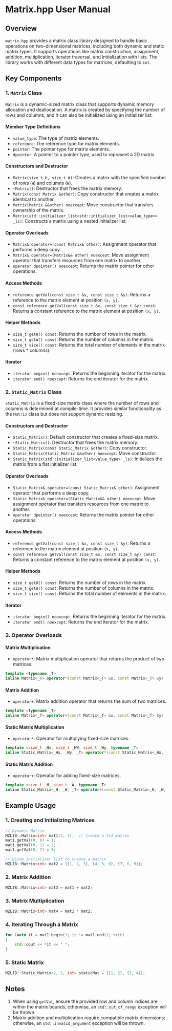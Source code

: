 # Matrix.hpp User Manual

## Overview

`matrix.hpp` provides a matrix class library designed to handle basic operations on two-dimensional matrices, including both dynamic and static matrix types. It supports operations like matrix construction, assignment, addition, multiplication, iterator traversal, and initialization with lists. The library works with different data types for matrices, defaulting to `int`.

## Key Components

### 1. `Matrix` Class
`Matrix` is a dynamic-sized matrix class that supports dynamic memory allocation and deallocation. A matrix is created by specifying the number of rows and columns, and it can also be initialized using an initializer list.

#### Member Type Definitions

- `value_type`: The type of matrix elements.
- `reference`: The reference type for matrix elements.
- `pointer`: The pointer type for matrix elements.
- `dpointer`: A pointer to a pointer type, used to represent a 2D matrix.

#### Constructors and Destructor

- `Matrix(size_t H, size_t W)`: Creates a matrix with the specified number of rows (`H`) and columns (`W`).
- `~Matrix()`: Destructor that frees the matrix memory.
- `Matrix(const Matrix &other)`: Copy constructor that creates a matrix identical to another.
- `Matrix(Matrix &&other) noexcept`: Move constructor that transfers ownership of the matrix.
- `Matrix(std::initializer_list<std::initializer_list<value_type>> _ls)`: Constructs a matrix using a nested initializer list.

#### Operator Overloads

- `Matrix& operator=(const Matrix& other)`: Assignment operator that performs a deep copy.
- `Matrix& operator=(Matrix&& other) noexcept`: Move assignment operator that transfers resources from one matrix to another.
- `operator dpointer() noexcept`: Returns the matrix pointer for other operations.

#### Access Methods

- `reference getVal(const size_t &x, const size_t &y)`: Returns a reference to the matrix element at position `(x, y)`.
- `const reference getVal(const size_t &x, const size_t &y) const`: Returns a constant reference to the matrix element at position `(x, y)`.

#### Helper Methods

- `size_t getH() const`: Returns the number of rows in the matrix.
- `size_t getW() const`: Returns the number of columns in the matrix.
- `size_t size() const`: Returns the total number of elements in the matrix (rows * columns).

#### Iterator

- `iterator begin() noexcept`: Returns the beginning iterator for the matrix.
- `iterator end() noexcept`: Returns the end iterator for the matrix.

### 2. `Static_Matrix` Class
`Static_Matrix` is a fixed-size matrix class where the number of rows and columns is determined at compile-time. It provides similar functionality as the `Matrix` class but does not support dynamic resizing.

#### Constructors and Destructor

- `Static_Matrix()`: Default constructor that creates a fixed-size matrix.
- `~Static_Matrix()`: Destructor that frees the matrix memory.
- `Static_Matrix(const Static_Matrix &other)`: Copy constructor.
- `Static_Matrix(Static_Matrix &&other) noexcept`: Move constructor.
- `Static_Matrix(std::initializer_list<value_type> _ls)`: Initializes the matrix from a flat initializer list.

#### Operator Overloads

- `Static_Matrix& operator=(const Static_Matrix& other)`: Assignment operator that performs a deep copy.
- `Static_Matrix& operator=(Static_Matrix&& other) noexcept`: Move assignment operator that transfers resources from one matrix to another.
- `operator dpointer() noexcept`: Returns the matrix pointer for other operations.

#### Access Methods

- `reference getVal(const size_t &x, const size_t &y)`: Returns a reference to the matrix element at position `(x, y)`.
- `const reference getVal(const size_t &x, const size_t &y) const`: Returns a constant reference to the matrix element at position `(x, y)`.

#### Helper Methods

- `size_t getH() const`: Returns the number of rows in the matrix.
- `size_t getW() const`: Returns the number of columns in the matrix.
- `size_t size() const`: Returns the total number of elements in the matrix.

#### Iterator

- `iterator begin() noexcept`: Returns the beginning iterator for the matrix.
- `iterator end() noexcept`: Returns the end iterator for the matrix.

### 3. Operator Overloads

#### Matrix Multiplication

- `operator*`: Matrix multiplication operator that returns the product of two matrices.

```cpp
template <typename _T>
inline Matrix<_T> operator*(const Matrix<_T> &x, const Matrix<_T> &y)
```

#### Matrix Addition

- `operator+`: Matrix addition operator that returns the sum of two matrices.

```cpp
template <typename _T>
inline Matrix<_T> operator+(const Matrix<_T> &x, const Matrix<_T> &y)
```

#### Static Matrix Multiplication

- `operator*`: Operator for multiplying fixed-size matrices.

```cpp
template <size_t _Hx, size_t _HW, size_t _Wy, typename _T>
inline Static_Matrix<_Hx, _Wy, _T> operator*(const Static_Matrix<_Hx, _HW, _T> &x, const Static_Matrix<_HW, _Wy, _T> &y)
```

#### Static Matrix Addition

- `operator+`: Operator for adding fixed-size matrices.

```cpp
template <size_t _H, size_t _W, typename _T>
inline Static_Matrix<_H, _W, _T> operator+(const Static_Matrix<_H, _W, _T> &x, const Static_Matrix<_H, _W, _T> &y)
```

## Example Usage

### 1. Creating and Initializing Matrices

```cpp
// Dynamic Matrix
MZLIB::Matrix<int> mat1(3, 3);  // Create a 3x3 matrix
mat1.getVal(0, 0) = 1;
mat1.getVal(0, 1) = 2;
mat1.getVal(0, 2) = 3;

// Using initializer list to create a matrix
MZLIB::Matrix<int> mat2 = {{1, 2, 3}, {4, 5, 6}, {7, 8, 9}};
```

### 2. Matrix Addition

```cpp
MZLIB::Matrix<int> mat3 = mat1 + mat2;
```

### 3. Matrix Multiplication

```cpp
MZLIB::Matrix<int> mat4 = mat1 * mat2;
```

### 4. Iterating Through a Matrix

```cpp
for (auto it = mat1.begin(); it != mat1.end(); ++it)
{
    std::cout << *it << " ";
}
```

### 5. Static Matrix

```cpp
MZLIB::Static_Matrix<2, 2, int> staticMat = {{1, 2}, {3, 4}};
```

## Notes

1. When using `getVal`, ensure the provided row and column indices are within the matrix bounds; otherwise, an `std::out_of_range` exception will be thrown.
2. Matrix addition and multiplication require compatible matrix dimensions; otherwise, an `std::invalid_argument` exception will be thrown.